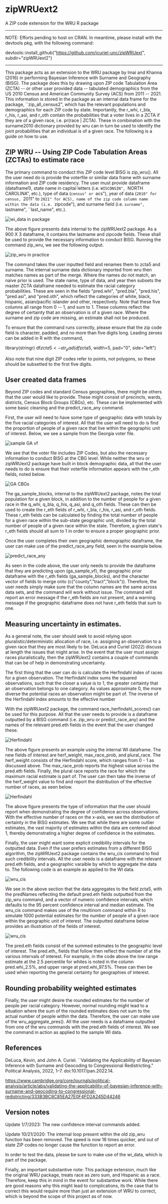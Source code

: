 # zipWRUext2
A ZIP code extension for the WRU R package

________________________________________________________________________________________________________________________________


NOTE: Efforts pending to host on CRAN. In meantime, please install with the devtools pkg, with the following command: 

devtools::install_github("https://github.com/jcuriel-unc/zipWRUext", subdir="zipWRUext2")

________________________________________________________________________________________________________________________________

This package acts as an extension to the WRU package by Imai and Khanna (2016) in performing Bayesian Inference with Surname and Geography (BISG). The package does this 
by drawing upon ZIP code Tabulation Area (ZCTA) -- or other user provided data -- tabulated demographics from the US 2010 Census and American Community Survey (ACS) from 2011 -- 2021. This information is stored 
in the package as an internal data frame for the package, ``zip_all_census2", which has the relevant populations and demographics for each ZIP code by state. Importantly, 
the r_whi, r_bla, r_his, r_asi, and r_oth contain the probabilities that a voter lives in a ZCTA if they are of a given race, i.e. pr(race | ZCTA). These in combination with the
surname2010 dictionary provided by wru can in turn be used to identify the joint probabilities that an individual is of a given race. The following is a guide on how to use. 

## ZIP WRU -- Using ZIP Code Tabulation Areas (ZCTAs) to estimate race 


The primary command to conduct this ZIP code level BISG is zip_wru(). All the user need do is provide the voterfile or similar data frame with surname information and ZIP code residency. The user must provide dataframe (dataframe1), state name in capital letters (i.e. ``WISCONSIN", ``NORTH CAROLINA", etc.), type of data (``census" or ``acs"), year of data (``2010" for census, ``2011" to ``2021" for ACS), name of the zip code column name within the data (i.e. ``zipcode"), and surname field (i.e. ``surname", ``lastname", ``last_name", etc.). 

![wi_data in package](sample_voterfile.png)

The above figure presents data internal to the zipWRUext2 package. As a 900 X 3 dataframe, it contains the lastname and zipcode fields. These shall be used to provide the necessary information to conduct BISG. Running the command zip_wru, we see the following output. 


![zip_wru in practice](sample_zipwru_cmd.png)

The command takes the user inputted field and renames them to zcta5 and surname. The internal surname data dictionary imported from wru then matches names as part of the merge. Where the names do not match, an naive prior is used. The state name, type of data, and year then subsets the master ZCTA dataframe needed to estimate the racial category probabilities. These are seen in the fields "pred.whi", "pred.bla", "pred.his", "pred.asi", and "pred.oth", which reflect the categories of white, black, hispanic, asian/pacific islander and other, respectively. Note that these five columns all range from 0 -- 1, and sum to 1. These columns reflect the degree of certainty that an observation is of a given race. Where the surname and zip code are missing, an estimate shall not be produced. 

To ensure that the command runs correctly, please ensure that the zip code field is character, padded, and no more than five digits long. Leading zeroes can be added in R with the command, 

library(stringr)
df$zcta5 <- str_pad(df$zcta5, width=5, pad="0", side="left") 

Also note that nine digit ZIP codes refer to points, not polygons, so these should be subsetted to the first five digits.

## User created data frames 

Beyond ZIP codes and standard Census geographies, there might be others that the user would like to provide. These might consist of precincts, wards, districts, Census Block Groups (CBGs), etc. These can be implemented with some basic cleaning and the predict_race_any command. 

First, the user will need to have some type of geographic data with totals by the five racial categories of interest. All that the user will need to do is find the proportion of people of a given race that live within the geographic unit of interest. Below, we see a sample from the Georgia voter file. 

![sample GA vf](ga_sample_vf.png)

We see that the voter file includes ZIP Codes, but also the necessary information to conduct BISG at the CBG level. While neither the wru or zipWRUext2 package have built in block demographic data, all that the user needs to do is ensure that their voterfile information appears with the r_eth fields, noted below. 

![GA CBGs](ga_block_example.png)

The ga_sample_blocks, internal to the zipWRUext2 package, notes the total population for a given block, in addition to the number of people for a given race in the q_whi, q_bla, q_his, q_asi, and q_oth fields. These can then be used to create the r_eth fields of r_whi, r_bla, r_his, r_asi, and r_oth fields. These r_eth fields can be calculated by finding the total number of people for a given race within the sub-state geographic unit, divided by the total number of people of a given race within the state. Therefore, a given state's r_eth fields should all sum to 1 in order to ensure a proper geographic prior. 

Once the user completes their own geographic demographic dataframe, the user can make use of the predict_race_any field, seen in the example below. 

![predict_race_any](predict_race_any_ex.png)

As seen in the code above, the user only needs to provide the dataframe that they are predicting upon (ga_sample_vf), the geographic prior dataframe with the r_eth fields (ga_sample_blocks), and the character vector of fields to merge onto (c("county","tract","block")). Therefore, the user needs simply make sure that the column names are the same across data sets, and the command will work without issue. The command will report an error message if the r_eth fields are not present, and a warning message if the geographic dataframe does not have r_eth fields that sum to one. 

## Measuring uncertainty in estimates. 

As a general note, the user should seek to avoid relying upon pluralistic/deterministic allocation of race, i.e. assigning an observation to a given race that they are most likely to be. DeLuca and Curiel (2022) discuss at length the issues that might arise. In the event that the user must assign races pluralistically, then the zipWRUext2 contains a couple of commands that can be of help in demonstrating uncertainty. 

The first thing that the user can do is calculate the Herfindahl index of races for a given observation. The Herfindahl index sums the squared observations, such that the closer a value is to 1, the greater certainty that an observation belongs to one category. As values approximate 0, the more diverse the potential races an observation might be part of. The inverse of the Herfindahl index amounts to the effective number

With the zipWRUext2 package, the command race_herfindahl_scores() can be used for this purpose. All that the user needs to provide is a dataframe outputted by a BISG command (i.e. zip_wru or predict_race_any) and the names of the relevant pred.eth fields in the event that the user changed these. 

![Herfindahl](herf_weight_output.png)

The above figure presents an example using the internal WI dataframe. The new fields of interest are herf_weight, max_race_prob, and plural_race. The herf_weight consists of the Herfindahl score, which ranges from 0 - 1 as discussed above. The max_race_prob reports the highest value across the pred.eth fields. Finally, the plural race reports the race for which the maximum racial estimate is part of. The user can then take the inverse of the herf_weight value to find and report the distribution of the effective number of races, as seen below. 


![Herfindahl](wi_herfindahl_density.png)

The above figure presents the type of information that the user should report when demonstrating the degree of confidence across observations. With the effective number of races on the x-axis, we see the distribution of certainty in the BISG estimates. We see that while there are some outlier estimates, the vast majority of estimates within the data are centered about 1, thereby demonstrating a higher degree of confidence in the estimates. 

Finally, the user might want some explicit credibility intervals for the outputted data. Even if the user prefers estimates from a different BISG algorithm, the zipWRUext2 package contains the wru_cis command to find such credibility intervals.  All the user needs is a dataframe with the relevant pred.eth fields, and a geographic varaible by which to aggregate the data to. The following code is an example as applied to the WI data. 

![wru_cis](wru_wi_example.png)

We see in the above section that the data aggregates to the field zcta5, with the predNames reflecting the default pred.eth fields outputted from the zip_wru command, and a vector of numeric confidence intervals, which defaults to the 95 percent confidence interval and median estimate. The wru_cis command makes use of the rmultinom command within R to simulate 1000 potential estimates for the number of people of a given race within the geographic unit of interest. The outputted dataframe below provides an illustration of the fields of interest. 

![wru_cis](confidence_intervals.png)

The pred.eth fields consist of the summed estimates to the geographic level of interest. The pred.eth_ fields that follow then reflect the number of at the various intervals of interest. For example, in the code above the low range estimate at the 2.5 percentile for whites is noted in the column pred.whi_2.5%, and upper range at pred.whi_97.5%. These can then be used when reporting the general certainty for geographies of interest. 

## Rounding probability weighted estimates 

Finally, the user might desire the rounded estimates for the number of people per racial category. However, normal rounding might lead to a situation where the sum of the rounded estimates does not sum to the actual number of people within the data. Therefore, the user can make use of the wru_aggregate_pres(). All the user needs is a dataframe outputted from one of the wru commands with the pred.eth fields of interest. We see the command in action as applied to the sample WI data. 








## References 

DeLuca, Kevin, and John A. Curiel. ``Validating the Applicability of Bayesian Inference with Surname and Geocoding to Congressional Redistricting." Political Analysis, 2022, 1–7. doi:10.1017/pan.2022.14.

https://www.cambridge.org/core/journals/political-analysis/article/abs/validating-the-applicability-of-bayesian-inference-with-surname-and-geocoding-to-congressional-redistricting/333B3BC8C85EA27E0F4FD2A245D44246 





## Version notes 

Update 1/7/2023: The new confidence interval commands added. 

Update 10/21/2020: The internal loop present within the old zip_wru function has been removed. The speed is now 16 times quicker, and out of state ZIP codes no longer cause the function to report an error. 

In order to test the data, please be sure to make  use of the wi_data, which is part of the package. 

Finally, an important substantive note: This package extension, much like the original WRU package, treats race as zero sum, and Hispanic as a race. Therefore, keep this in mind
in the event for substantive work. While there are good reasons why this might lead to complications, its the case that to correct this would require more than just an 
extension of WRU to correct, which is beyond the scope of this project as of now. 
